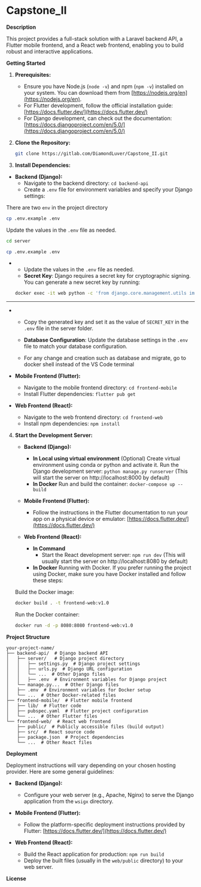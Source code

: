 # **Capstone_II**


**Description**

This project provides a full-stack solution with a Laravel backend API, a Flutter mobile frontend, and a React web frontend, enabling you to build robust and interactive applications.

**Getting Started**

1. **Prerequisites:**
   - Ensure you have Node.js (`node -v`) and npm (`npm -v`) installed on your system. You can download them from [https://nodejs.org/en](https://nodejs.org/en).
   - For Flutter development, follow the official installation guide: [https://docs.flutter.dev/](https://docs.flutter.dev/)
   - For Django development, can check out the documentation: [https://docs.djangoproject.com/en/5.0/](https://docs.djangoproject.com/en/5.0/)

2. **Clone the Repository:**

   ```bash
   git clone https://gitlab.com/DiamondLuver/Capstone_II.git
   ```

3. **Install Dependencies:**

  - **Backend (Django):**
     - Navigate to the backend directory: `cd backend-api`
     - Create a `.env` file for environment variables and specify your Django settings:
    
  There are two `env` in the project directory

   ```bash
   cp .env.example .env
   ```
   Update the values in the `.env` file as needed.

  ```bash
  cd server
  ```
  
  ```bash
  cp .env.example .env
  ```

  - 
    - Update the values in the `.env` file as needed.  
    - **Secret Key**: Django requires a secret key for cryptographic signing. You can generate a new secret key by running:
    ```bash
    docker exec -it web python -c 'from django.core.management.utils import get_random_secret_key; print(get_random_secret_key())'
    ```
-----------

*
     - Copy the generated key and set it as the value of `SECRET_KEY` in the `.env` file in the server folder.

     - **Database Configuration**: Update the database settings in the `.env` file to match your database configuration.
     - For any change and creation such as database and migrate, go to docker shell instead of the VS Code terminal 

- **Mobile Frontend (Flutter):**
     - Navigate to the mobile frontend directory: `cd frontend-mobile`
     - Install Flutter dependencies: `flutter pub get`

- **Web Frontend (React):**
     - Navigate to the web frontend directory: `cd frontend-web`
     - Install npm dependencies: `npm install`

4. **Start the Development Server:**

   - **Backend (Django):**
        - **In Local using virtual environment**
        (Optional) Create virtual environment using conda or python and activate it.
        Run the Django development server: `python manage.py runserver` (This will start the server on http://localhost:8000 by default)
        - **In Docker**
        Run and build the container: `docker-compose up --build`
   - **Mobile Frontend (Flutter):**
     - Follow the instructions in the Flutter documentation to run your app on a physical device or emulator: [https://docs.flutter.dev/](https://docs.flutter.dev/)

   - **Web Frontend (React):**
      + **In Command**
        - Start the React development server: `npm run dev` (This will usually start the server on http://localhost:8080 by default)
      + **In Docker**
       Running with Docker. If you prefer running the project using Docker, make sure you have Docker installed and follow these steps:

    Build the Docker image:

    ```bash
    docker build . -t frontend-web:v1.0
    ```

    Run the Docker container:

    ```bash
    docker run -d -p 8080:8080 frontend-web:v1.0
    ```
    
**Project Structure**

```
your-project-name/
├── backend-api/  # Django backend API
│   ├── server/   # Django project directory
│   │   ├── settings.py  # Django project settings
│   │   ├── urls.py  # Django URL configuration
│   │   └── ...  # Other Django files
│   │   ├── .env  # Environment variables for Django project
│   └── manage.py...  # Other Django files
│   ├── .env  # Environment variables for Docker setup
│   └── ...  # Other Docker-related files
├── frontend-mobile/  # Flutter mobile frontend
│   ├── lib/  # Flutter code
│   ├── pubspec.yaml  # Flutter project configuration
│   └── ...  # Other Flutter files
└── frontend-web/  # React web frontend
    ├── public/  # Publicly accessible files (build output)
    ├── src/  # React source code
    ├── package.json  # Project dependencies
    └── ...  # Other React files

```


**Deployment**

Deployment instructions will vary depending on your chosen hosting provider. Here are some general guidelines:

- **Backend (Django):**
  - Configure your web server (e.g., Apache, Nginx) to serve the Django application from the `wsigx` directory.
 
- **Mobile Frontend (Flutter):**
  - Follow the platform-specific deployment instructions provided by Flutter: [https://docs.flutter.dev/](https://docs.flutter.dev/)
- **Web Frontend (React):**
  - Build the React application for production: `npm run build`
  - Deploy the built files (usually in the `web/public` directory) to your web server.



**License**